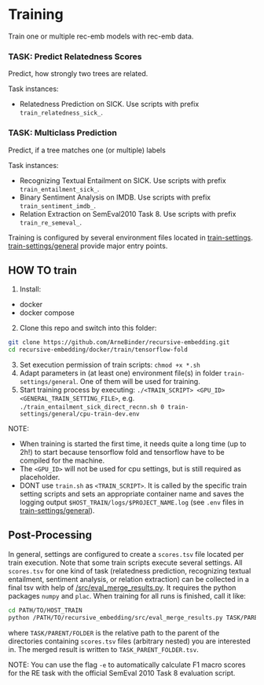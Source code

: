 # Training

Train one or multiple rec-emb models with rec-emb data.

### TASK: Predict Relatedness Scores

Predict, how strongly two trees are related.

Task instances:
 * Relatedness Prediction on SICK. Use scripts with prefix `train_relatedness_sick_`.

### TASK: Multiclass Prediction

Predict, if a tree matches one (or multiple) labels

Task instances:
 * Recognizing Textual Entailment on SICK. Use scripts with prefix `train_entailment_sick_`.
 * Binary Sentiment Analysis on IMDB. Use scripts with prefix `train_sentiment_imdb_`.
 * Relation Extraction on SemEval2010 Task 8. Use scripts with prefix `train_re_semeval_`.

Training is configured by several environment files located in
[train-settings](train-settings). [train-settings/general](train-settings/general)
provide major entry points.

## HOW TO train

1. Install:
 * docker
 * docker compose
2. Clone this repo and switch into this folder:
```bash
git clone https://github.com/ArneBinder/recursive-embedding.git
cd recursive-embedding/docker/train/tensorflow-fold
```
3. Set execution permission of train scripts: `chmod +x *.sh`
4. Adapt parameters in (at least one) environment file(s) in folder `train-settings/general`.
One of them will be used for training.
5. Start training process by executing: `./<TRAIN_SCRIPT> <GPU_ID> <GENERAL_TRAIN_SETTING_FILE>`,
e.g. `./train_entailment_sick_direct_recnn.sh 0 train-settings/general/cpu-train-dev.env`

NOTE:
 * When training is started the first time, it needs quite a long time (up to 2h!) to start
 because tensorflow fold and tensorflow have to be compiled for the machine.
 * The `<GPU_ID>` will not be used for cpu settings, but is still required as placeholder.
 * DONT use `train.sh` as `<TRAIN_SCRIPT>`. It is called by the specific train setting
 scripts and sets an appropriate container name and saves the logging output
 `$HOST_TRAIN/logs/$PROJECT_NAME.log` (see `.env` files in [train-settings/general](train-settings/general)).

## Post-Processing

In general, settings are configured to create a `scores.tsv` file located per train execution.
Note that some train scripts execute several settings. All `scores.tsv` for one kind of
task (relatedness prediction, recognizing textual entailment, sentiment analysis, or relation
extraction) can be collected in a final tsv with help of
[/src/eval_merge_results.py](/src/eval_merge_results.py). It requires the python packages
`numpy` and `plac`. When training for all runs is finished, call it like:

```bash
cd PATH/TO/HOST_TRAIN
python /PATH/TO/recursive_embedding/src/eval_merge_results.py TASK/PARENT/FOLDER
```
where `TASK/PARENT/FOLDER` is the relative path to the parent of the directories
containing `scores.tsv` files (arbitrary nested) you are interested in. The merged
result is written to `TASK_PARENT_FOLDER.tsv`.

NOTE: You can use the flag `-e` to automatically calculate F1 macro scores for
the RE task with the official SemEval 2010 Task 8 evaluation script.


